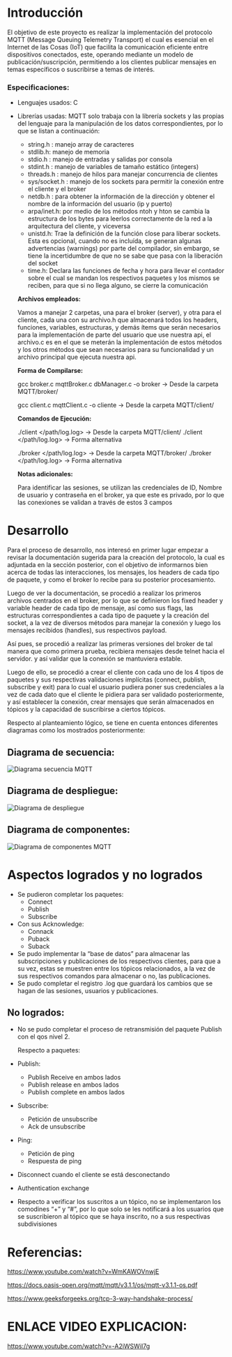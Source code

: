 # Introducción

El objetivo de este proyecto es realizar la implementación del protocolo MQTT (Message Queuing Telemetry Transport) el cual es esencial en el Internet de las Cosas (IoT) que facilita la comunicación eficiente entre dispositivos conectados, este, operando mediante un modelo de publicación/suscripción, permitiendo a los clientes publicar mensajes en temas específicos o suscribirse a temas de interés. 

### Especificaciones:

- Lenguajes usados: C
- Librerías usadas: MQTT solo trabaja con la librería sockets y las propias del lenguaje para la manipulación de los datos correspondientes, por lo que se listan a continuación:
    - string.h : manejo array de caracteres
    - stdlib.h: manejo de memoria
    - stdio.h : manejo de entradas y salidas por consola
    - stdint.h : manejo de variables de tamaño estático (integers)
    - threads.h : manejo de hilos para manejar concurrencia de clientes
    - sys/socket.h : manejo de los sockets para permitir la conexión entre el cliente y el broker
    - netdb.h : para obtener la información de la dirección y obtener el nombre de la información del usuario (ip y puerto)
    - arpa/inet.h: por medio de los métodos ntoh y hton se cambia la estructura de los bytes para leerlos correctamente de la red a la arquitectura del cliente, y viceversa
    - unistd.h: Trae la definición de la función close para liberar sockets. Esta es opcional, cuando no es incluída, se generan algunas advertencias (warnings) por parte del compilador, sin embargo, se tiene la incertidumbre de que no se sabe que pasa con la liberación del socket
    - time.h: Declara las funciones de fecha y hora para llevar el contador sobre el cual se mandan los respectivos paquetes y los mismos se reciben, para que si no llega alguno, se cierre la comunicación
    
    **Archivos empleados:**
    
    Vamos a manejar 2 carpetas, una para el broker (server), y otra para el cliente, cada una con su archivo.h que almacenará todos los headers, funciones, variables, estructuras, y demás ítems que serán necesarios para la implementación de parte del usuario que use nuestra api, el archivo.c es en el que se meterán la implementación de estos métodos y los otros métodos que sean necesarios para su funcionalidad y un archivo principal que ejecuta nuestra api.
    
    **Forma de Compilarse:**
    
    gcc broker.c mqttBroker.c dbManager.c -o broker → Desde la carpeta MQTT/broker/
    
    gcc client.c mqttClient.c -o cliente → Desde la carpeta MQTT/client/
    
    **Comandos de Ejecución:**
    
    ./client </path/log.log> → Desde la carpeta MQTT/client/
    ./client <ip> <port> </path/log.log> -> Forma alternativa
    
    ./broker </path/log.log> → Desde la carpeta MQTT/broker/
    ./broker <ip> <port> </path/log.log> -> Forma alternativa
    
    **Notas adicionales:**
    
    Para identificar las sesiones, se utilizan las credenciales de ID, Nombre de usuario y contraseña en el broker, ya que este es privado, por lo que las conexiones se validan a través de estos 3 campos
    

# Desarrollo

Para el proceso de desarrollo, nos interesó en primer lugar empezar a revisar la documentación sugerida para la creación del protocolo, la cual es adjuntada en la sección posterior, con el objetivo de informarnos bien acerca de todas las interacciones, los mensajes, los headers de cada tipo de paquete, y como el broker lo recibe para su posterior procesamiento.

Luego de ver la documentación, se procedió a realizar los primeros archivos centrados en el broker, por lo que se definieron los fixed header y variable header de cada tipo de mensaje, así como sus flags, las estructuras correspondientes a cada tipo de paquete y la creación del socket, a la vez de diversos métodos para manejar la conexión y luego los mensajes recibidos (handles), sus respectivos payload.

Así pues, se procedió a realizar las primeras versiones del broker de tal manera que como primera prueba, recibiera mensajes desde telnet hacia el servidor. y así validar que la conexión se mantuviera estable.

Luego de ello, se procedió a crear el cliente con cada uno de los 4 tipos de paquetes y sus respectivas validaciones implícitas (connect, publish, subscribe y exit) para lo cual el usuario pudiera poner sus credenciales a la vez de cada dato que el cliente le pidiera para ser validado posteriormente, y así establecer la conexión, crear mensajes que serán almacenados en tópicos y la capacidad de suscribirse a ciertos tópicos.

Respecto al planteamiento lógico, se tiene en cuenta entonces diferentes diagramas como los mostrados posteriormente:

## Diagrama de secuencia:

![Diagrama secuencia MQTT](https://github.com/QuitoTactico/MQTT/assets/78938901/99a4000b-c652-46a7-bef5-04671ce31422)

## Diagrama de despliegue:

![Diagrama de despliegue](https://github.com/QuitoTactico/MQTT/assets/78938901/ca88ecdd-9075-4006-b542-775a8a67bcc8)

## Diagrama de componentes:

![Diagrama de componentes MQTT](https://github.com/QuitoTactico/MQTT/assets/78938901/3097d221-8f27-47c3-bc85-19d05cc54678)

# Aspectos logrados y no logrados

- Se pudieron completar los paquetes:
    - Connect
    - Publish
    - Subscribe
- Con sus Acknowledge:
    - Connack
    - Puback
    - Suback
- Se pudo implementar la “base de datos” para almacenar las subscripciones y publicaciones de los respectivos clientes, para que a su vez, estas se muestren entre los tópicos relacionados, a la vez de sus respectivos comandos para almacenar o no, las publicaciones.
- Se pudo completar el registro .log que guardará los cambios que se hagan de las sesiones, usuarios y publicaciones.

## No logrados:

- No se pudo completar el proceso de retransmisión del paquete Publish con el qos nivel 2.
    
    Respecto a paquetes:
    
- Publish:
    - Publish Receive en ambos  lados
    - Publish release en ambos lados
    - Publish complete en ambos lados
- Subscribe:
    - Petición de unsubscribe
    - Ack de unsubscribe
- Ping:
    - Petición de ping
    - Respuesta de ping
- Disconnect cuando el cliente se está desconectando
- Authentication exchange
- Respecto a verificar los suscritos a un tópico, no se implementaron los comodines “+” y “#”, por lo que solo se les notificará a los usuarios que se suscribieron al tópico que se haya inscrito, no a sus respectivas subdivisiones

# Referencias:

https://www.youtube.com/watch?v=WmKAWOVnwjE

https://docs.oasis-open.org/mqtt/mqtt/v3.1.1/os/mqtt-v3.1.1-os.pdf

https://www.geeksforgeeks.org/tcp-3-way-handshake-process/

# ENLACE VIDEO EXPLICACION: 

https://www.youtube.com/watch?v=-A2iWSWiI7g
